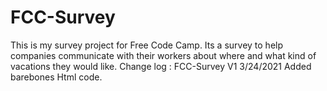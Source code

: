 # FCC-Survey
This is my survey project for Free Code Camp. Its a survey to help companies communicate with their workers about where and what kind of vacations they would like.
Change log :
  FCC-Survey V1
    3/24/2021
      Added barebones Html code.
      
     
